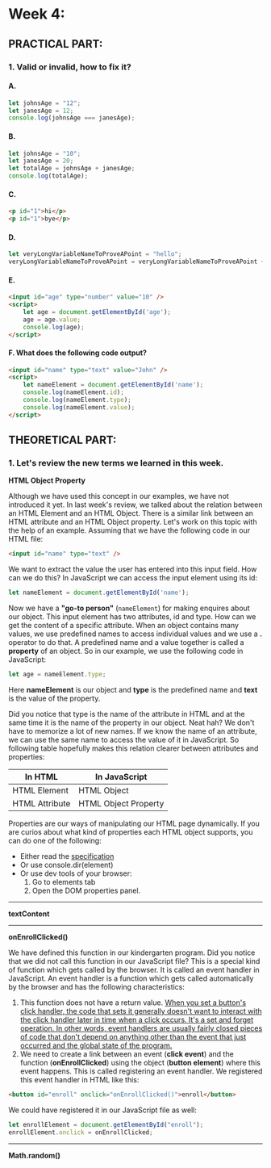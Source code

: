 # Week 4:

## PRACTICAL PART:

### 1. Valid or invalid, how to fix it?

#### A.

```js
let johnsAge = "12";
let janesAge = 12;
console.log(johnsAge === janesAge);
```

#### B.


```js
let johnsAge = "10";
let janesAge = 20;
let totalAge = johnsAge + janesAge;
console.log(totalAge);
```

#### C.


```html
<p id="1">hi</p>
<p id="1">bye</p>
```

#### D.

```js
let veryLongVariableNameToProveAPoint = "hello";
veryLongVariableNameToProveAPoint = veryLongVariableNameToProveAPoint + " john";
```

#### E.

```html
<input id="age" type="number" value="10" />
<script>
    let age = document.getElementById('age');
    age = age.value;
    console.log(age);
</script>
```

#### F. What does the following code output?

```html
<input id="name" type="text" value="John" />
<script>
    let nameElement = document.getElementById('name');
    console.log(nameElement.id);
    console.log(nameElement.type);
    console.log(nameElement.value);
</script>
```

## THEORETICAL PART:

### 1. Let's review the new terms we learned in this week.

**HTML Object Property**

Although we have used this concept in our examples, we have not introduced it yet. In last week's review, we talked about the relation between an HTML Element and an HTML Object. There is a similar link between an HTML attribute and an HTML Object property. Let's work on this topic with the help of an example. Assuming that we have the following code in our HTML file:

```html
<input id="name" type="text" />
```

We want to extract the value the user has entered into this input field. How can we do this? In JavaScript we can access the input element using its id:

```js
let nameElement = document.getElementById('name');
```

Now we have a **"go-to person"** (`nameElement`) for making enquires about our object. This input element has two attributes, id and type. How can we get the content of a specific attribute. When an object contains many values, we use predefined names to access individual values and we use a **.** operator to do that. A predefined name and a value together is called a **property** of an object. So in our example, we use the following code in JavaScript:

```js
let age = nameElement.type;
```

Here **nameElement** is our object and **type** is the predefined name and **text** is the value of the property.

Did you notice that type is the name of the attribute in HTML and at the same time it is the name of the property in our object. Neat hah? We don't have to memorize a lot of new names. If we know the name of an attribute, we can use the same name to access the value of it in JavaScript. So following table hopefully makes this relation clearer between attributes and properties:

|**In HTML**|**In JavaScript**|
|-----------|-----------------|
|HTML Element|HTML Object     |
|HTML Attribute|HTML Object Property|

Properties are our ways of manipulating our HTML page dynamically. If you are curios about what kind of properties each HTML object supports, you can do one of the following:

- Either read the [specification](https://html.spec.whatwg.org#htmlelement)
- Or use console.dir(element)
- Or use dev tools of your browser: 
    1. Go to elements tab
    2. Open the DOM properties panel. 

---

**textContent**

---

**onEnrollClicked()**

We have defined this function in our kindergarten program. Did you notice that we did not call this function in our JavaScript file? This is a special kind of function which gets called by the browser. It is called an event handler in JavaScript. An event handler is a function which gets called automatically by the browser and has the following characteristics:

1. This function does not have a return value. [When you set a button's click handler, the code that sets it generally doesn't want to interact with the click handler later in time when a click occurs. It's a set and forget operation. In other words, event handlers are usually fairly closed pieces of code that don't depend on anything other than the event that just occurred and the global state of the program.](https://www.i-programmer.info/programming/javascript/12416-javascript-async-the-callback-a-the-controller.html?start=1)
2. We need to create a link between an event (**click event**) and the function (**onEnrollClicked**) using the object (**button element**) where this event happens. This is called registering an event handler. We registered this event handler in HTML like this:

```html
<button id="enroll" onclick="onEnrollClicked()">enroll</button>
```

We could have registered it in our JavaScript file as well:

```js
let enrollElement = document.getElementById("enroll");
enrollElement.onclick = onEnrollClicked;
```

---

**Math.random()**
